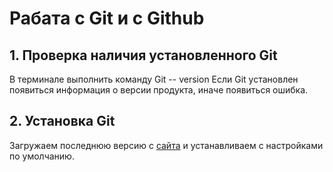 # Рабата с Git и с Github
## 1. Проверка наличия установленного Git
В терминале выполнить команду  Git -- version 
Если Git  установлен появиться информация о версии продукта, иначе появиться ошибка.

## 2. Установка Git
Загружаем последнюю версию с [сайта](https://git-scm.com/downloads)
и устанавливаем с настройками по умолчанию.
